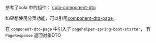 参考了cola 中的组件： [cola-component-dto](https://github.com/alibaba/COLA/tree/master/cola-components/cola-component-dto)

如果想使用分页功能，可以引用[component-dto-page](../component-dto-page)，

在 `component-dto-page` 中引入了 `pagehelper-spring-boot-starter`， 有 `PageResponse` 返回对象DTO
